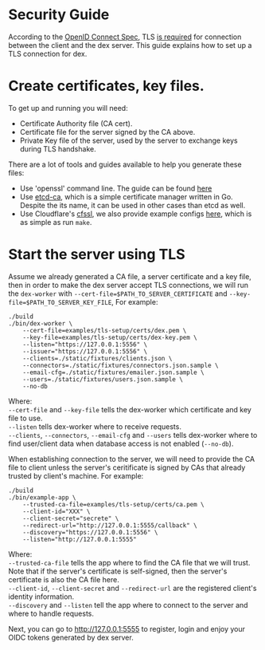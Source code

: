 # Security Guide

According to the [OpenID Connect Spec](http://openid.net/specs/openid-connect-core-1_0.html),
TLS [is required](http://openid.net/specs/openid-connect-core-1_0.html#TLSRequirements) for connection between the client and the dex server.
This guide explains how to set up a TLS connection for dex.

# Create certificates, key files.

To get up and running you will need:
- Certificate Authority file (CA cert).
- Certificate file for the server signed by the CA above.
- Private Key file of the server, used by the server to exchange keys during TLS handshake.

There are a lot of tools and guides available to help you generate these files:
- Use 'openssl' command line. The guide can be found [here](http://www.g-loaded.eu/2005/11/10/be-your-own-ca/)
- Use [etcd-ca](https://github.com/coreos/etcd-ca), which is a simple certificate manager written in Go. Despite the its name, it can be used in other cases than etcd as well.
- Use Cloudflare's [cfssl](https://github.com/cloudflare/cfssl), we also provide example configs [here](../examples/tls-setup), which is as simple as run `make`.

# Start the server using TLS

Assume we already generated a CA file, a server certificate and a key file, then in order to make the dex server accept TLS connections, we will run the `dex-worker` with `--cert-file=$PATH_TO_SERVER_CERTIFICATE` and `--key-file=$PATH_TO_SERVER_KEY_FILE`, For example:

```shell
./build
./bin/dex-worker \
    --cert-file=examples/tls-setup/certs/dex.pem \
    --key-file=examples/tls-setup/certs/dex-key.pem \
    --listen="https://127.0.0.1:5556" \
    --issuer="https://127.0.0.1:5556" \
    --clients=./static/fixtures/clients.json \
    --connectors=./static/fixtures/connectors.json.sample \
    --email-cfg=./static/fixtures/emailer.json.sample \
    --users=./static/fixtures/users.json.sample \
    --no-db

```
Where: <br/>
`--cert-file` and `--key-file` tells the dex-worker which certificate and key file to use. <br/>
`--listen` tells dex-worker where to receive requests. <br/>
`--clients`, `--connectors`, `--email-cfg` and `--users` tells dex-worker where to find user/client data when database access is not enabled (`--no-db`). <br/>

When establishing connection to the server, we will need to provide the CA file to client unless the server's ceritificate is signed by CAs that already trusted by client's machine. For example:

```shell
./build
./bin/example-app \
    --trusted-ca-file=examples/tls-setup/certs/ca.pem \
    --client-id="XXX" \
    --client-secret="secrete" \
    --redirect-url="http://127.0.0.1:5555/callback" \
    --discovery="https://127.0.0.1:5556" \
    --listen="http://127.0.0.1:5555"
```
Where: <br/>
`--trusted-ca-file` tells the app where to find the CA file that we will trust. Note that if the server's certificate is self-signed, then the server's certificate is also the CA file here. <br/>
`--client-id`, `--client-secret` and `--redirect-url` are the registered client's identity information. <br/>
`--discovery` and `--listen` tell the app where to connect to the server and where to handle requests. <br/>

Next, you can go to http://127.0.0.1:5555 to register, login and enjoy your OIDC tokens generated by dex server.
